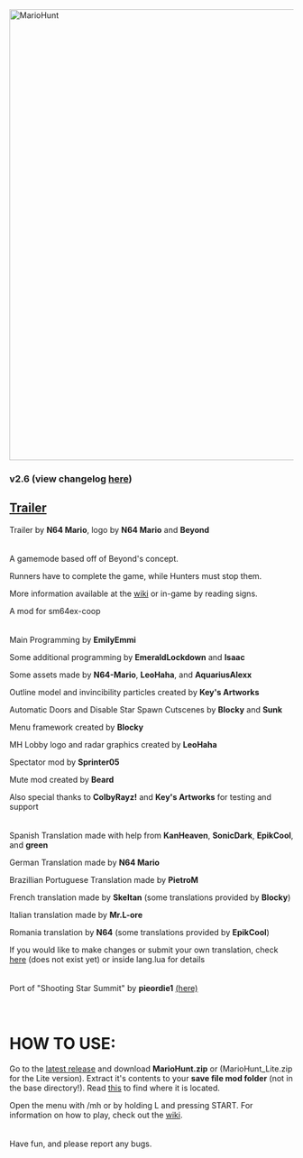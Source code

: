 <img src="wiki\img\logo.png" alt="MarioHunt" width="800"/>

### v2.6 (view changelog [here](changelog.md))

## [Trailer](https://www.youtube.com/watch?v=hyuXu4Bzugs&ab_channel=N64Mario)

Trailer by **N64 Mario**, logo by **N64 Mario** and **Beyond**
<br/>
<br/>
<br/>
A gamemode based off of Beyond's concept.

Runners have to complete the game, while Hunters must stop them.

More information available at the [wiki](wiki/home.md) or in-game by reading signs.

A mod for sm64ex-coop
<br/>
<br/>
<br/>
Main Programming by **EmilyEmmi**

Some additional programming by **EmeraldLockdown** and **Isaac**

Some assets made by **N64-Mario**, **LeoHaha**, and **AquariusAlexx**

Outline model and invincibility particles created by **Key's Artworks**

Automatic Doors and Disable Star Spawn Cutscenes by **Blocky** and **Sunk**

Menu framework created by **Blocky**

MH Lobby logo and radar graphics created by **LeoHaha**

Spectator mod by **Sprinter05**

Mute mod created by **Beard**

Also special thanks to **ColbyRayz!** and **Key's Artworks** for testing and support
<br/>
<br/>
<br/>
Spanish Translation made with help from **KanHeaven**, **SonicDark**, **EpikCool**, and **green**

German Translation made by **N64 Mario**

Brazillian Portuguese Translation made by **PietroM**

French translation made by **Skeltan** (some translations provided by **Blocky**)

Italian translation made by **Mr.L-ore**

Romania translation by **N64** (some translations provided by **EpikCool**)

If you would like to make changes or submit your own translation, check [here](wiki/lang.md) (does not exist yet) or inside lang.lua for details
<br/>
<br/>
<br/>
Port of "Shooting Star Summit" by **pieordie1** [(here)](https://www.smwcentral.net/?p=section&a=details&id=13275)
<br/>
<br/>
<br/>
# HOW TO USE:
Go to the [latest release](https://github.com/EmilyEmmi/MarioHunt/releases) and download **MarioHunt.zip** or (MarioHunt_Lite.zip for the Lite version). Extract it's contents to your **save file mod folder** (not in the base directory!). Read [this](https://github.com/djoslin0/sm64ex-coop/blob/coop/docs/lua/lua.md) to find where it is located.

Open the menu with /mh or by holding L and pressing START. For information on how to play, check out the [wiki](wiki/home.md).
<br/>
<br/>
<br/>
Have fun, and please report any bugs.
